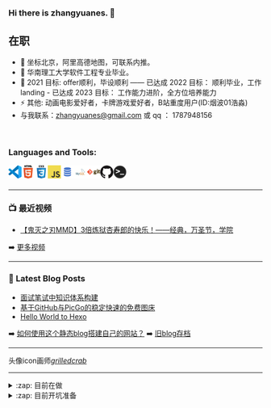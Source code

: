 ### Hi there is zhangyuanes.  👋

## 在职

- 🔭 坐标北京，阿里高德地图，可联系内推。
- 🌱 华南理工大学软件工程专业毕业。
- 🥅 2021 目标: offer顺利，毕设顺利 —— 已达成
    2022 目标： 顺利毕业，工作landing  - 已达成
    2023 目标： 工作能力进阶，全方位培养能力
- ⚡ 其他: 动画电影爱好者，卡牌游戏爱好者，B站重度用户(ID:烟波01浩淼)
- 与我联系：zhangyuanes@gmail.com 或 qq ： 1787948156

<br />

### Languages and Tools:

<img align="left" border-left="15px" alt="Visual Studio Code" width="26px" src="https://raw.githubusercontent.com/github/explore/80688e429a7d4ef2fca1e82350fe8e3517d3494d/topics/visual-studio-code/visual-studio-code.png" />
<img align="left" border-left="15px" alt="HTML5" width="26px" src="https://raw.githubusercontent.com/github/explore/80688e429a7d4ef2fca1e82350fe8e3517d3494d/topics/html/html.png" />
<img align="left" border-left="15px" alt="CSS3" width="26px" src="https://raw.githubusercontent.com/github/explore/80688e429a7d4ef2fca1e82350fe8e3517d3494d/topics/css/css.png" />
<img align="left" border-left="15px" alt="JavaScript" width="26px" src="https://raw.githubusercontent.com/github/explore/80688e429a7d4ef2fca1e82350fe8e3517d3494d/topics/javascript/javascript.png" />
<img align="left" border-left="15px" alt="SQL" width="26px" src="https://raw.githubusercontent.com/github/explore/80688e429a7d4ef2fca1e82350fe8e3517d3494d/topics/sql/sql.png" />
<img align="left" border-left="15px" alt="MySQL" width="26px" src="https://raw.githubusercontent.com/github/explore/80688e429a7d4ef2fca1e82350fe8e3517d3494d/topics/mysql/mysql.png" />
<img align="left" border-left="15px" alt="Git" width="26px" src="https://raw.githubusercontent.com/github/explore/80688e429a7d4ef2fca1e82350fe8e3517d3494d/topics/git/git.png" />
<img align="left" border-left="15px" alt="GitHub" width="26px" src="https://raw.githubusercontent.com/github/explore/78df643247d429f6cc873026c0622819ad797942/topics/github/github.png" />
<img align="left" border-left="15px" alt="Terminal" width="26px" src="https://raw.githubusercontent.com/github/explore/80688e429a7d4ef2fca1e82350fe8e3517d3494d/topics/terminal/terminal.png" />

<br />
<br />

---

### 📺 最近视频

<!-- YOUTUBE:START -->
- [【鬼灭之刃MMD】3倍炼狱杏寿郎的快乐！——经典，万圣节，学院](https://www.bilibili.com/video/BV1U64y1F7Lt)
<!-- YOUTUBE:END -->

➡️ [更多视频](https://space.bilibili.com/11475726)

---

### 📕 Latest Blog Posts

<!-- BLOG-POST-LIST:START -->
- [面试笔试中知识体系构建](https://zhangyuanes.github.io/2021/01/19/kai-keng/coding-interview/)
- [基于GitHub与PicGo的稳定快速的免费图床](https://zhangyuanes.github.io/2021/01/19/ji-lu/bo-ke-da-jian/tu-chuang-da-jian/)
- [Hello World to Hexo](https://zhangyuanes.github.io/2020/09/11/hello-world/)
<!-- BLOG-POST-LIST:END -->

➡️ [如何使用这个静态blog搭建自己的网站？](https://github.com/zhangyuanes/blinkTheme)
➡️ [旧blog存档](https://yanbo01haomiao.github.io)

---

头像icon画师[_grilledcrab_](https://twitter.com/_grilledcrab_)

---

<details>
  <summary>:zap: 目前在做</summary>
  
<!--START_SECTION:activity-->
1. 学习重构代码技巧
2. 刷提准备面试
3. 知识体系搭建
<!--END_SECTION:activity-->

</details>

<details>
  <summary>:zap: 目前开坑准备</summary>
  
<!--START_SECTION:activity-->
1. 阅读优质代码，锻炼框架思维
2. 把顺手收藏、经常访问的内容做好归类和整理，定期存档
<!--END_SECTION:activity-->

</details>
